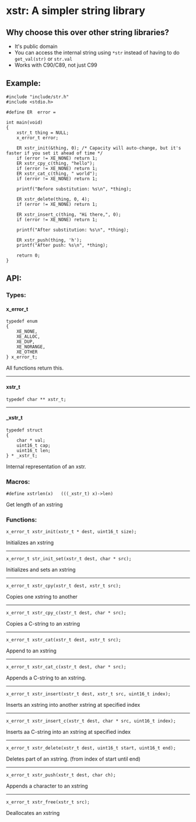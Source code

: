 # xstr: A simpler string library

## Why choose this over other string libraries?

- It's public domain
- You can access the internal string using `*str` instead of having to do `get_val(str)` or `str.val`
- Works with C90/C89, not just C99

## Example:

```
#include "include/str.h"
#include <stdio.h>

#define ER  error =

int main(void)
{
	xstr_t thing = NULL;
	x_error_t error;

	ER xstr_init(&thing, 0); /* Capacity will auto-change, but it's faster if you set it ahead of time */
	if (error != XE_NONE) return 1;
	ER xstr_cpy_c(thing, "hello");
	if (error != XE_NONE) return 1;
	ER xstr_cat_c(thing, " world");
	if (error != XE_NONE) return 1;

	printf("Before substitution: %s\n", *thing);

	ER xstr_delete(thing, 0, 4);
	if (error != XE_NONE) return 1;

	ER xstr_insert_c(thing, "Hi there,", 0);
	if (error != XE_NONE) return 1;

	printf("After substitution: %s\n", *thing);

	ER xstr_push(thing, 'h');
	printf("After push: %s\n", *thing);

	return 0;
}
```

## API:

### Types:

#### x_error_t
```
typedef enum
{
	XE_NONE,
	XE_ALLOC,
	XE_DUP,
	XE_NORANGE,
	XE_OTHER
} x_error_t;
```
All functions return this.

----


#### xstr_t
```
typedef char ** xstr_t;
```

----

#### _xstr_t
```
typedef struct
{
	char * val;
	uint16_t cap;
	uint16_t len;
} * _xstr_t;
```

Internal representation of an xstr.


### Macros:

```
#define xstrlen(x)   (((_xstr_t) x)->len)
```
Get length of an xstring


### Functions:

```
x_error_t xstr_init(xstr_t * dest, uint16_t size);
```
Initializes an xstring

----

```
x_error_t str_init_set(xstr_t dest, char * src);
```
Initializes and sets an xstring

----

```
x_error_t xstr_cpy(xstr_t dest, xstr_t src);
```
Copies one xstring to another

----

```
x_error_t xstr_cpy_c(xstr_t dest, char * src);
```
Copies a C-string to an xstring

----

```
x_error_t xstr_cat(xstr_t dest, xstr_t src);
```
Append to an xstring

----

```
x_error_t xstr_cat_c(xstr_t dest, char * src);
```
Appends a C-string to an xstring.

----

```
x_error_t xstr_insert(xstr_t dest, xstr_t src, uint16_t index);
```
Inserts an xstring into another xstring at specified index

----

```
x_error_t xstr_insert_c(xstr_t dest, char * src, uint16_t index);
```
Inserts aa C-string into an xstring at specified index

----

```
x_error_t xstr_delete(xstr_t dest, uint16_t start, uint16_t end);
```
Deletes part of an xstring. (from index of start until end)

----

```
x_error_t xstr_push(xstr_t dest, char ch);
```
Appends a character to an xstring

----

```
x_error_t xstr_free(xstr_t src);
```
Deallocates an xstring
